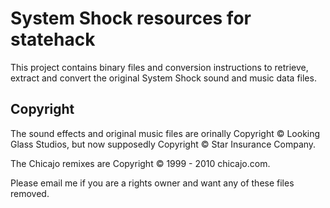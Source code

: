 # System Shock resources for statehack

This project contains binary files and conversion instructions to retrieve,
extract and convert the original System Shock sound and music data files.

## Copyright

The sound effects and original music files are orinally Copyright © Looking
Glass Studios, but now supposedly Copyright © Star Insurance Company.

The Chicajo remixes are Copyright © 1999 - 2010 chicajo.com.

Please email me if you are a rights owner and want any of these files removed.
